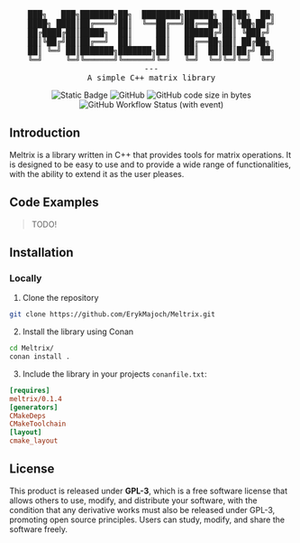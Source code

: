 <div align="center">
<pre>
███╗   ███╗███████╗██╗  ████████╗██████╗ ██╗██╗  ██╗
████╗ ████║██╔════╝██║  ╚══██╔══╝██╔══██╗██║╚██╗██╔╝
██╔████╔██║█████╗  ██║     ██║   ██████╔╝██║ ╚███╔╝ 
██║╚██╔╝██║██╔══╝  ██║     ██║   ██╔══██╗██║ ██╔██╗ 
██║ ╚═╝ ██║███████╗███████╗██║   ██║  ██║██║██╔╝ ██╗
╚═╝     ╚═╝╚══════╝╚══════╝╚═╝   ╚═╝  ╚═╝╚═╝╚═╝  ╚═╝
---
A simple C++ matrix library
</pre>

![Static Badge](https://img.shields.io/badge/Language-C%2B%2B%2017-purple)
![GitHub](https://img.shields.io/github/license/ErykMajoch/Meltrix?style=flat&label=License&color=purple) ![GitHub code size in bytes](https://img.shields.io/github/languages/code-size/ErykMajoch/Meltrix?label=Library%20Size&color=purple) ![GitHub Workflow Status (with event)](https://img.shields.io/github/actions/workflow/status/ErykMajoch/Meltrix/cmake-multi-platform.yml?label=Build)

</div>

## Introduction

Meltrix is a library written in C++ that provides tools for matrix operations. It is designed to be easy to use and to
provide a wide range of functionalities, with the ability to extend it as the user pleases.

## Code Examples

> TODO!

## Installation

### Locally

1. Clone the repository

```bash
git clone https://github.com/ErykMajoch/Meltrix.git
```

2. Install the library using Conan

```bash
cd Meltrix/
conan install .
```

3. Include the library in your projects `conanfile.txt`:

```cfg
[requires]
meltrix/0.1.4
[generators]
CMakeDeps
CMakeToolchain
[layout]
cmake_layout
```

## License

This product is released under **GPL-3**, which is a free software license that allows others to use, modify, and
distribute your software, with the condition that any derivative works must also be released under GPL-3, promoting open
source principles. Users can study, modify, and share the software freely.